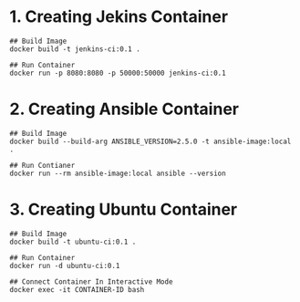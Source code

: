 # 1. Creating Jekins Container

    ## Build Image
    docker build -t jenkins-ci:0.1 .

    ## Run Container
    docker run -p 8080:8080 -p 50000:50000 jenkins-ci:0.1

# 2. Creating Ansible Container

    ## Build Image
    docker build --build-arg ANSIBLE_VERSION=2.5.0 -t ansible-image:local .

    ## Run Contianer
    docker run --rm ansible-image:local ansible --version

# 3. Creating Ubuntu Container

    ## Build Image
    docker build -t ubuntu-ci:0.1 .

    ## Run Container
    docker run -d ubuntu-ci:0.1

    ## Connect Container In Interactive Mode
    docker exec -it CONTAINER-ID bash 
